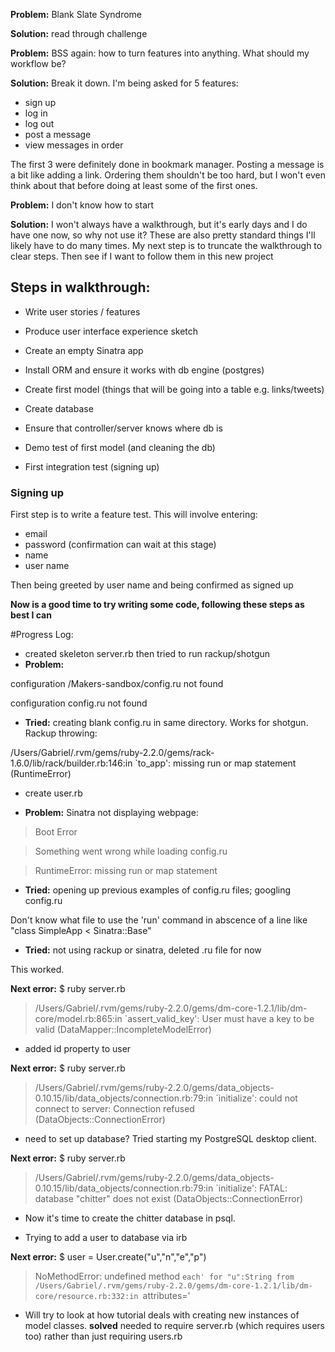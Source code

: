 **Problem:** Blank Slate Syndrome

**Solution:** read through challenge

**Problem:** BSS again: how to turn features into anything. What should my workflow be?

**Solution:** Break it down. I'm being asked for 5 features:
- sign up
- log in
- log out
- post a message
- view messages in order

The first 3 were definitely done in bookmark manager. Posting a message is a bit like adding a link. Ordering them shouldn't be too hard, but I won't even think about that before doing at least some of the first ones.

**Problem:** I don't know how to start

**Solution:** I won't always have a walkthrough, but it's early days and I do have one now, so why not use it? These are also pretty standard things I'll likely have to do many times. My next step is to truncate the walkthrough to clear steps. Then see if I want to follow them in this new project


## Steps in walkthrough:

- Write user stories / features
- Produce user interface experience sketch

- Create an empty Sinatra app
- Install ORM and ensure it works with db engine (postgres)

- Create first model (things that will be going into a table e.g. links/tweets)

- Create database

- Ensure that controller/server knows where db is

- Demo test of first model (and cleaning the db)

- First integration test (signing up)


### Signing up

First step is to write a feature test. This will involve entering:
- email
- password (confirmation can wait at this stage)
- name
- user name

Then being greeted by user name and being confirmed as signed up

**Now is a good time to try writing some code, following these steps as best I can**

#Progress Log:

- created skeleton server.rb then tried to run rackup/shotgun
- **Problem:**

configuration /Makers-sandbox/config.ru not found

configuration config.ru not found

- **Tried:** creating blank config.ru in same directory. Works for shotgun. Rackup throwing:

/Users/Gabriel/.rvm/gems/ruby-2.2.0/gems/rack-1.6.0/lib/rack/builder.rb:146:in `to_app': missing run or map statement (RuntimeError)

- create user.rb

- **Problem:** Sinatra not displaying webpage:

> Boot Error

> Something went wrong while loading config.ru

> RuntimeError: missing run or map statement


- **Tried:** opening up previous examples of config.ru files; googling config.ru

Don't know what file to use the 'run' command in abscence of a line like "class SimpleApp < Sinatra::Base"

- **Tried:** not using rackup or sinatra, deleted .ru file for now

This worked.

**Next error:** $ ruby server.rb
> /Users/Gabriel/.rvm/gems/ruby-2.2.0/gems/dm-core-1.2.1/lib/dm-core/model.rb:865:in `assert_valid_key': User must have a key to be valid (DataMapper::IncompleteModelError)

- added id property to user

**Next error:** $ ruby server.rb

> /Users/Gabriel/.rvm/gems/ruby-2.2.0/gems/data_objects-0.10.15/lib/data_objects/connection.rb:79:in `initialize': could not connect to server: Connection refused (DataObjects::ConnectionError)

- need to set up database? Tried starting my PostgreSQL desktop client.

**Next error:** $ ruby server.rb

> /Users/Gabriel/.rvm/gems/ruby-2.2.0/gems/data_objects-0.10.15/lib/data_objects/connection.rb:79:in `initialize': FATAL:  database "chitter" does not exist (DataObjects::ConnectionError)

- Now it's time to create the chitter database in psql.

- Trying to add a user to database via irb

**Next error:** $ user = User.create("u","n","e","p")

> NoMethodError: undefined method `each' for "u":String from /Users/Gabriel/.rvm/gems/ruby-2.2.0/gems/dm-core-1.2.1/lib/dm-core/resource.rb:332:in `attributes='

- Will try to look at how tutorial deals with creating new instances of model classes. **solved** needed to require server.rb (which requires users too) rather than just requiring users.rb

